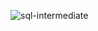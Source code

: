 ![sql-intermediate](https://user-images.githubusercontent.com/66865791/133833017-c61e0e6f-d4d6-49c8-95b0-ae5b4e9016ce.png)
